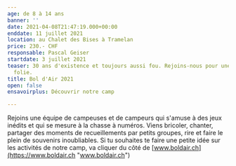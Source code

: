 ```yaml
---
age: de 8 à 14 ans
banner: ''
date: 2021-04-08T21:47:19.000+00:00
enddate: 11 juillet 2021
location: au Chalet des Bises à Tramelan
price: 230.- CHF
responsable: Pascal Geiser
startdate: 3 juillet 2021
teaser: 30 ans d'existence et toujours aussi fou. Rejoins-nous pour une semaine de
  folie.
title: Bol d'Air 2021
open: false
ensavoirplus: Découvrir notre camp

---
```

Rejoins une équipe de campeuses et de campeurs qui s'amuse à des jeux inédits et qui se mesure à la chasse à numéros. Viens bricoler, chanter, partager des moments de recueillements par petits groupes, rire et faire le plein de souvenirs inoubliables. Si tu souhaites te faire une petite idée sur les activités de notre camp, va cliquer du côté de [www.boldair.ch](https://www.boldair.ch "www.boldair.ch")